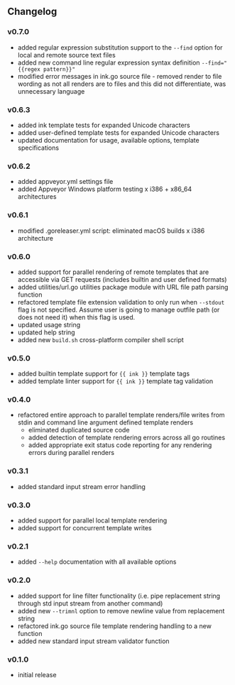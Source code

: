 ## Changelog

### v0.7.0

- added regular expression substitution support to the `--find` option for local and remote source text files
- added new command line regular expression syntax definition `--find="{{regex pattern}}"`
- modified error messages in ink.go source file - removed render to file wording as not all renders are to files and this did not differentiate, was unnecessary language

### v0.6.3

- added ink template tests for expanded Unicode characters
- added user-defined template tests for expanded Unicode characters
- updated documentation for usage, available options, template specifications

### v0.6.2

- added appveyor.yml settings file
- added Appveyor Windows platform testing x i386 + x86_64 architectures

### v0.6.1

- modified .goreleaser.yml script: eliminated macOS builds x i386 architecture

### v0.6.0

- added support for parallel rendering of remote templates that are accessible via GET requests (includes builtin and user defined formats)
- added utilities/url.go utilities package module with URL file path parsing function
- refactored template file extension validation to only run when `--stdout` flag is not specified.  Assume user is going to manage outfile path (or does not need it) when this flag is used.
- updated usage string
- updated help string
- added new `build.sh` cross-platform compiler shell script

### v0.5.0

- added builtin template support for `{{ ink }}` template tags
- added template linter support for `{{ ink }}` template tag validation

### v0.4.0

- refactored entire approach to parallel template renders/file writes from stdin and command line argument defined template renders
    - eliminated duplicated source code
    - added detection of template rendering errors across all go routines
    - added appropriate exit status code reporting for any rendering errors during parallel renders

### v0.3.1

- added standard input stream error handling

### v0.3.0

- added support for parallel local template rendering
- added support for concurrent template writes

### v0.2.1

- added `--help` documentation with all available options

### v0.2.0

- added support for line filter functionality (i.e. pipe replacement string through std input stream from another command)
- added new `--trimnl` option to remove newline value from replacement string
- refactored ink.go source file template rendering handling to a new function
- added new standard input stream validator function


### v0.1.0

- initial release